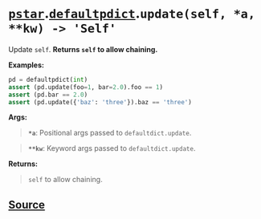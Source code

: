 # [`pstar`](./pstar.md).[`defaultpdict`](./pstar_defaultpdict.md).`update(self, *a, **kw) -> 'Self'`

Update `self`. **Returns `self` to allow chaining.**

**Examples:**
```python
pd = defaultpdict(int)
assert (pd.update(foo=1, bar=2.0).foo == 1)
assert (pd.bar == 2.0)
assert (pd.update({'baz': 'three'}).baz == 'three')
```

**Args:**

>    **`*a`**: Positional args passed to `defaultdict.update`.

>    **`**kw`**: Keyword args passed to `defaultdict.update`.

**Returns:**

>    `self` to allow chaining.



## [Source](../pstar/pstar.py#L729-L749)